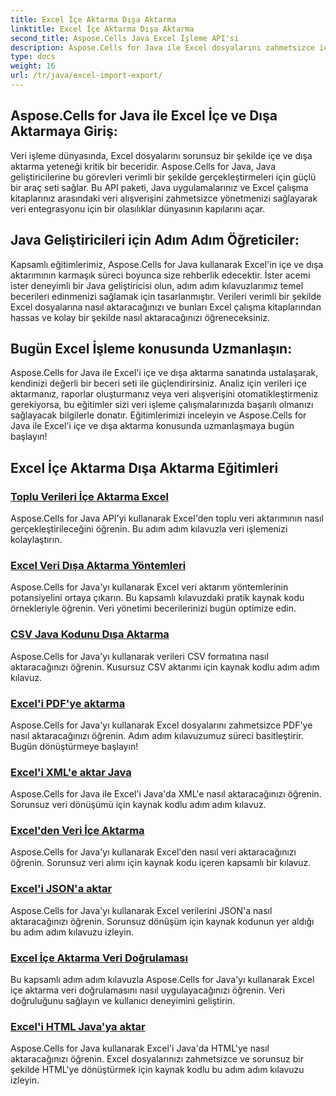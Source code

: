 ```yaml
---
title: Excel İçe Aktarma Dışa Aktarma
linktitle: Excel İçe Aktarma Dışa Aktarma
second_title: Aspose.Cells Java Excel İşleme API'si
description: Aspose.Cells for Java ile Excel dosyalarını zahmetsizce içe ve dışa aktarın. Sorunsuz veri alışverişi için adım adım eğitimleri keşfedin. Bugün Excel kullanımında ustalaşın!
type: docs
weight: 16
url: /tr/java/excel-import-export/
---
```


## Aspose.Cells for Java ile Excel İçe ve Dışa Aktarmaya Giriş:

Veri işleme dünyasında, Excel dosyalarını sorunsuz bir şekilde içe ve dışa aktarma yeteneği kritik bir beceridir. Aspose.Cells for Java, Java geliştiricilerine bu görevleri verimli bir şekilde gerçekleştirmeleri için güçlü bir araç seti sağlar. Bu API paketi, Java uygulamalarınız ve Excel çalışma kitaplarınız arasındaki veri alışverişini zahmetsizce yönetmenizi sağlayarak veri entegrasyonu için bir olasılıklar dünyasının kapılarını açar.

## Java Geliştiricileri için Adım Adım Öğreticiler:

Kapsamlı eğitimlerimiz, Aspose.Cells for Java kullanarak Excel'in içe ve dışa aktarımının karmaşık süreci boyunca size rehberlik edecektir. İster acemi ister deneyimli bir Java geliştiricisi olun, adım adım kılavuzlarımız temel becerileri edinmenizi sağlamak için tasarlanmıştır. Verileri verimli bir şekilde Excel dosyalarına nasıl aktaracağınızı ve bunları Excel çalışma kitaplarından hassas ve kolay bir şekilde nasıl aktaracağınızı öğreneceksiniz.

## Bugün Excel İşleme konusunda Uzmanlaşın:

Aspose.Cells for Java ile Excel'i içe ve dışa aktarma sanatında ustalaşarak, kendinizi değerli bir beceri seti ile güçlendirirsiniz. Analiz için verileri içe aktarmanız, raporlar oluşturmanız veya veri alışverişini otomatikleştirmeniz gerekiyorsa, bu eğitimler sizi veri işleme çalışmalarınızda başarılı olmanızı sağlayacak bilgilerle donatır. Eğitimlerimizi inceleyin ve Aspose.Cells for Java ile Excel'i içe ve dışa aktarma konusunda uzmanlaşmaya bugün başlayın!

## Excel İçe Aktarma Dışa Aktarma Eğitimleri
### [Toplu Verileri İçe Aktarma Excel](./bulk-data-import-excel/)
Aspose.Cells for Java API'yi kullanarak Excel'den toplu veri aktarımının nasıl gerçekleştirileceğini öğrenin. Bu adım adım kılavuzla veri işlemenizi kolaylaştırın.
### [Excel Veri Dışa Aktarma Yöntemleri](./excel-data-export-methods/)
Aspose.Cells for Java'yı kullanarak Excel veri aktarım yöntemlerinin potansiyelini ortaya çıkarın. Bu kapsamlı kılavuzdaki pratik kaynak kodu örnekleriyle öğrenin. Veri yönetimi becerilerinizi bugün optimize edin.
### [CSV Java Kodunu Dışa Aktarma](./csv-export-java-code/)
Aspose.Cells for Java'yı kullanarak verileri CSV formatına nasıl aktaracağınızı öğrenin. Kusursuz CSV aktarımı için kaynak kodlu adım adım kılavuz.
### [Excel'i PDF'ye aktarma](./exporting-excel-to-pdf/)
Aspose.Cells for Java'yı kullanarak Excel dosyalarını zahmetsizce PDF'ye nasıl aktaracağınızı öğrenin. Adım adım kılavuzumuz süreci basitleştirir. Bugün dönüştürmeye başlayın!
### [Excel'i XML'e aktar Java](./export-excel-to-xml-java/)
Aspose.Cells for Java ile Excel'i Java'da XML'e nasıl aktaracağınızı öğrenin. Sorunsuz veri dönüşümü için kaynak kodlu adım adım kılavuz.
### [Excel'den Veri İçe Aktarma](./data-import-from-excel/)
Aspose.Cells for Java'yı kullanarak Excel'den nasıl veri aktaracağınızı öğrenin. Sorunsuz veri alımı için kaynak kodu içeren kapsamlı bir kılavuz.
### [Excel'i JSON'a aktar](./export-excel-to-json/)
Aspose.Cells for Java'yı kullanarak Excel verilerini JSON'a nasıl aktaracağınızı öğrenin. Sorunsuz dönüşüm için kaynak kodunun yer aldığı bu adım adım kılavuzu izleyin.
### [Excel İçe Aktarma Veri Doğrulaması](./excel-import-data-validation/)
Bu kapsamlı adım adım kılavuzla Aspose.Cells for Java'yı kullanarak Excel içe aktarma veri doğrulamasını nasıl uygulayacağınızı öğrenin. Veri doğruluğunu sağlayın ve kullanıcı deneyimini geliştirin. 
### [Excel'i HTML Java'ya aktar](./export-excel-to-html-java/)
Aspose.Cells for Java kullanarak Excel'i Java'da HTML'ye nasıl aktaracağınızı öğrenin. Excel dosyalarınızı zahmetsizce ve sorunsuz bir şekilde HTML'ye dönüştürmek için kaynak kodlu bu adım adım kılavuzu izleyin.
